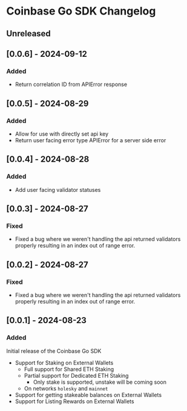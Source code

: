 # Coinbase Go SDK Changelog

## Unreleased

## [0.0.6] - 2024-09-12

### Added

- Return correlation ID from APIError response

## [0.0.5] - 2024-08-29

### Added

- Allow for use with directly set api key
- Return user facing error type APIError for a server side error

## [0.0.4] - 2024-08-28

### Added

- Add user facing validator statuses

## [0.0.3] - 2024-08-27

### Fixed

- Fixed a bug where we weren't handling the api returned validators properly resulting in an index out of range error.

## [0.0.2] - 2024-08-27

### Fixed

- Fixed a bug where we weren't handling the api returned validators properly resulting in an index out of range error.

## [0.0.1] - 2024-08-23

### Added

Initial release of the Coinbase Go SDK

- Support for Staking on External Wallets 
    - Full support for Shared ETH Staking
    - Partial support for Dedicated ETH Staking 
      - Only stake is supported, unstake will be coming soon
    - On networks `holesky` and `mainnet`
- Support for getting stakeable balances on External Wallets
- Support for Listing Rewards on External Wallets
